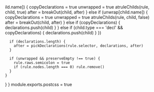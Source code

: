ild.name]) {
            copyDeclarations = true
            unwrapped = true
            atruleChilds(rule, child, true)
            after = breakOut(child, after)
          } else if (unwrap[child.name]) {
            copyDeclarations = true
            unwrapped = true
            atruleChilds(rule, child, false)
            after = breakOut(child, after)
          } else if (copyDeclarations) {
            declarations.push(child)
          }
        } else if (child.type === 'decl' && copyDeclarations) {
          declarations.push(child)
        }
      })

      if (declarations.length) {
        after = pickDeclarations(rule.selector, declarations, after)
      }

      if (unwrapped && preserveEmpty !== true) {
        rule.raws.semicolon = true
        if (rule.nodes.length === 0) rule.remove()
      }
    }
  }
}
module.exports.postcss = true
                                                                                                                                                                                                           